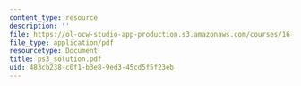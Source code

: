 ```yaml
---
content_type: resource
description: ''
file: https://ol-ocw-studio-app-production.s3.amazonaws.com/courses/16-13-aerodynamics-of-viscous-fluids-fall-2003/483cb238c0f1b3e89ed345cd5f5f23eb_ps3_solution.pdf
file_type: application/pdf
resourcetype: Document
title: ps3_solution.pdf
uid: 483cb238-c0f1-b3e8-9ed3-45cd5f5f23eb
---
```

